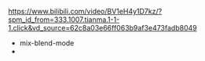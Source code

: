 https://www.bilibili.com/video/BV1eH4y1D7kz/?spm_id_from=333.1007.tianma.1-1-1.click&vd_source=62c8a03e66ff063b9af3e473fadb8049
- mix-blend-mode
- 
